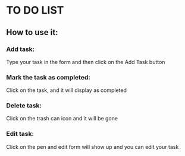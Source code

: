 # TO DO LIST
## How to use it:
### Add task:
Type your task in the form and then click on the Add Task button

### Mark the task as completed:
Click on the task, and it will display as completed

### Delete task:
Click on the trash can icon and it will be gone

### Edit task:
Click on the pen and edit form will show up and you can edit your task
